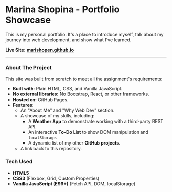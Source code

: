 # Marina Shopina - Portfolio Showcase

This is my personal portfolio. It's a place to introduce myself, talk about my journey into web development, and show what I've learned.

**Live Site:** [**marishopen.github.io**](https://marishopen.github.io/)

---

### About The Project

This site was built from scratch to meet all the assignment's requirements:

*   **Built with:** Plain HTML, CSS, and Vanilla JavaScript.
*   **No external libraries:** No Bootstrap, React, or other frameworks.
*   **Hosted on:** GitHub Pages.
*   **Features:**
    *   An "About Me" and "Why Web Dev" section.
    *   A showcase of my skills, including:
        *   A **Weather App** to demonstrate working with a third-party REST API.
        *   An interactive **To-Do List** to show DOM manipulation and `localStorage`.
        *   A dynamic list of my other **GitHub projects**.
    *   A link back to this repository.

### Tech Used

*   **HTML5**
*   **CSS3** (Flexbox, Grid, Custom Properties)
*   **Vanilla JavaScript (ES6+)** (Fetch API, DOM, localStorage)

